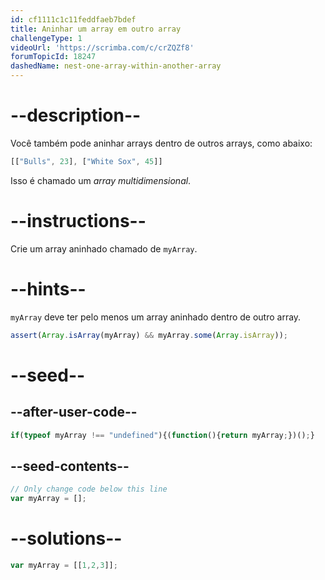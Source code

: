 ```yaml
---
id: cf1111c1c11feddfaeb7bdef
title: Aninhar um array em outro array
challengeType: 1
videoUrl: 'https://scrimba.com/c/crZQZf8'
forumTopicId: 18247
dashedName: nest-one-array-within-another-array
---
```


# --description--

Você também pode aninhar arrays dentro de outros arrays, como abaixo:

```js
[["Bulls", 23], ["White Sox", 45]]
```

Isso é chamado um <dfn>array multidimensional</dfn>.

# --instructions--

Crie um array aninhado chamado de `myArray`.

# --hints--

`myArray` deve ter pelo menos um array aninhado dentro de outro array.

```js
assert(Array.isArray(myArray) && myArray.some(Array.isArray));
```

# --seed--

## --after-user-code--

```js
if(typeof myArray !== "undefined"){(function(){return myArray;})();}
```

## --seed-contents--

```js
// Only change code below this line
var myArray = [];
```

# --solutions--

```js
var myArray = [[1,2,3]];
```
